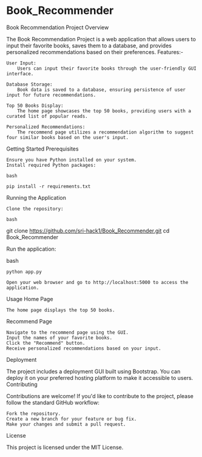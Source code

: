 # Book_Recommender

Book Recommendation Project
Overview

The Book Recommendation Project is a web application that allows users to input their favorite books, saves them to a database, and provides personalized recommendations based on their preferences.
Features:-

    User Input:
        Users can input their favorite books through the user-friendly GUI interface.

    Database Storage:
        Book data is saved to a database, ensuring persistence of user input for future recommendations.

    Top 50 Books Display:
        The home page showcases the top 50 books, providing users with a curated list of popular reads.

    Personalized Recommendations:
        The recommend page utilizes a recommendation algorithm to suggest four similar books based on the user's input.

Getting Started
Prerequisites

    Ensure you have Python installed on your system.
    Install required Python packages:

    bash

    pip install -r requirements.txt

Running the Application

    Clone the repository:

    bash

git clone https://github.com/sri-hack1/Book_Recommender.git
cd Book_Recommender

Run the application:

bash

    python app.py

    Open your web browser and go to http://localhost:5000 to access the application.

Usage
Home Page

    The home page displays the top 50 books.

Recommend Page

    Navigate to the recommend page using the GUI.
    Input the names of your favorite books.
    Click the "Recommend" button.
    Receive personalized recommendations based on your input.

Deployment

The project includes a deployment GUI built using Bootstrap. You can deploy it on your preferred hosting platform to make it accessible to users.
Contributing

Contributions are welcome! If you'd like to contribute to the project, please follow the standard GitHub workflow:

    Fork the repository.
    Create a new branch for your feature or bug fix.
    Make your changes and submit a pull request.

License

This project is licensed under the MIT License.
